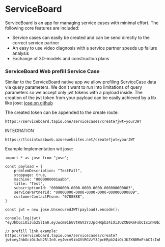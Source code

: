 # ServiceBoard

ServiceBoard is an app for managing service cases with minimal effort. The following core features are included:

* Service cases can easily be created and can be send directly to the correct service partner
* An easy to use video diagnosis with a service partner speeds up failure analysis
* Exchange of 3D-models and construction plans

### ServiceBoard Web prefill Service Case

Similar to the ServiceBoard native app we allow prefiling ServiceCase data via query parameters. We don´t want to run into limitations of query parameters so we accept only jwt tokens with a payload inside. The creation of the jwt token from your payload can be easily achieved by a lib like jose: [jose on github](https://github.com/panva/jose)

The created token can be appended to the create route:
<!-- markdown-link-check-disable-next-line -->
`https://serviceboard.tapio.one/servicecases/create?jwt=yourJWT`

INTEGRATION
<!-- markdown-link-check-disable-next-line -->
`https://tlcsintwasbweb.azurewebsites.net/create?jwt=yourJWT`

Example Implementation wit jose:

````
import * as jose from "jose";

const payload = {
    problemDescription: "TestFall",
    stoppage: true,
    machine: "0000000001aabb",
    title: "Test",
    subscriptionId: "00000000-0000-0000-0000-000000000003",
    servicePartnerId: "00000000-0000-0000-0000-000000000009",
    customerContactPhone: "0788888",
}

const jwt = new jose.UnsecuredJWT(payload).encode();

console.log(jwt)
"eyJhbGciOiJub25lIn0.eyJwcm9ibGVtRGVzY3JpcHRpb24iOiJUZXN0RmFsbCIsInN0b3BwYWdlIjp0cnVlLCJtYWNoaW5lIjoiMDAwMDAwMDAwMWFhYmIiLCJ0aXRsZSI6IlRlc3QiLCJzdWJzY3JpcHRpb25JZCI6IjAwMDAwMDAwLTAwMDAtMDAwMC0wMDAwLTAwMDAwMDAwMDAwMyIsInNlcnZpY2VQYXJ0bmVySWQiOiIwMDAwMDAwMC0wMDAwLTAwMDAtMDAwMC0wMDAwMDAwMDAwMDkiLCJjdXN0b21lckNvbnRhY3RQaG9uZSI6IjA3ODg4ODgifQ."

// prefill link example:
https://serviceboard.tapio.one/servicecases/create?jwt=eyJhbGciOiJub25lIn0.eyJwcm9ibGVtRGVzY3JpcHRpb24iOiJUZXN0RmFsbCIsInN0b3BwYWdlIjp0cnVlLCJtYWNoaW5lIjoiMDAwMDAwMDAwMWFhYmIiLCJ0aXRsZSI6IlRlc3QiLCJzdWJzY3JpcHRpb25JZCI6IjAwMDAwMDAwLTAwMDAtMDAwMC0wMDAwLTAwMDAwMDAwMDAwMyIsInNlcnZpY2VQYXJ0bmVySWQiOiIwMDAwMDAwMC0wMDAwLTAwMDAtMDAwMC0wMDAwMDAwMDAwMDkiLCJjdXN0b21lckNvbnRhY3RQaG9uZSI6IjA3ODg4ODgifQ.

````

